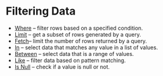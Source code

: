 # Filtering Data

- [Where](105-where.md) – filter rows based on a specified condition.
- [Limit](106-limit.md) – get a subset of rows generated by a query.
- [Fetch](107-fetch.md)– limit the number of rows returned by a query.
- [In](https://) – select data that matches any value in a list of values.
- [Between](https://) – select data that is a range of values.
- [Like](https://) – filter data based on pattern matching.
- [Is Null](https://) – check if a value is null or not.